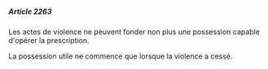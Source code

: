 ##### Article 2263

Les actes de violence ne peuvent fonder non plus une possession capable d'opérer la prescription.

La possession utile ne commence que lorsque la violence a cessé.

